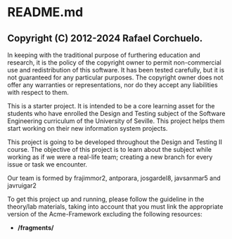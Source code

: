 # README.md

## Copyright (C) 2012-2024 Rafael Corchuelo.
In keeping with the traditional purpose of furthering education and research, it is
the policy of the copyright owner to permit non-commercial use and redistribution of
this software. It has been tested carefully, but it is not guaranteed for any particular
purposes.  The copyright owner does not offer any warranties or representations, nor do
they accept any liabilities with respect to them.

This is a starter project.  It is intended to be a core learning asset for the students
who have enrolled the Design and Testing subject of the Software Engineering curriculum of the 
University of Seville.  This project helps them start working on their new information system 
projects.

This project is going to be developed throughout the Design and Testing II course. The objective of this project is to learn about the subject
while working as if we were a real-life team; creating a new branch for every issue or task we encounter.

Our team is formed by frajimmor2, antporara, josgardel8, javsanmar5 and javruigar2

To get this project up and running, please follow the guideline in the theory/lab materials,
taking into account that you must link the appropriate version of the Acme-Framework excluding 
the following resources:

- **/fragments/**
 
